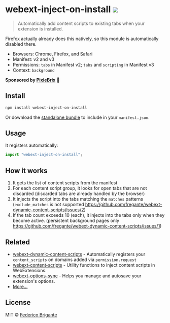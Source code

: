 # webext-inject-on-install [![][badge-gzip]][link-bundlephobia]

[badge-gzip]: https://img.shields.io/bundlephobia/minzip/webext-inject-on-install.svg?label=gzipped
[link-bundlephobia]: https://bundlephobia.com/result?p=webext-inject-on-install

> Automatically add content scripts to existing tabs when your extension is installed.

Firefox actually already does this natively, so this module is automatically disabled there.

- Browsers: Chrome, Firefox, and Safari
- Manifest: v2 and v3
- Permissions: `tabs` in Manifest v2; `tabs` and `scripting` in Manifest v3
- Context: `background`

**Sponsored by [PixieBrix](https://www.pixiebrix.com)** :tada:

## Install

```sh
npm install webext-inject-on-install
```

Or download the [standalone bundle](https://bundle.fregante.com/?pkg=webext-inject-on-install) to include in your `manifest.json`.

## Usage

It registers automatically:

```js
import "webext-inject-on-install";
```

## How it works

1. It gets the list of content scripts from the manifest
2. For each content script group, it looks for open tabs that are not discarded (discarded tabs are already handled by the browser)
3. It injects the script into the tabs matching the `matches` patterns (`exclude_matches` is not supported  https://github.com/fregante/webext-dynamic-content-scripts/issues/2)
4. If the tab count exceeds 10 (each), it injects into the tabs only when they become active. (persistent background pages only https://github.com/fregante/webext-dynamic-content-scripts/issues/1)

## Related

- [webext-dynamic-content-scripts](https://github.com/fregante/webext-dynamic-content-scripts) - Automatically registers your `content_scripts` on domains added via `permission.request`
- [webext-content-scripts](https://github.com/fregante/webext-content-scripts) - Utility functions to inject content scripts in WebExtensions.
- [webext-options-sync](https://github.com/fregante/webext-options-sync) - Helps you manage and autosave your extension's options.
- [More…](https://github.com/fregante/webext-fun)

## License

MIT © [Federico Brigante](https://fregante.com)
